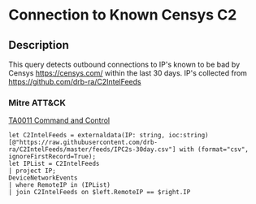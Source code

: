 # Connection to Known Censys C2

## Description
This query detects outbound connections to IP's known to be bad by Censys https://censys.com/ within the last 30 days. IP's collected from https://github.com/drb-ra/C2IntelFeeds

### Mitre ATT&CK

[TA0011 Command and Control](https://attack.mitre.org/tactics/TA0011/)

```KQL
let C2IntelFeeds = externaldata(IP: string, ioc:string)[@"https://raw.githubusercontent.com/drb-ra/C2IntelFeeds/master/feeds/IPC2s-30day.csv"] with (format="csv", ignoreFirstRecord=True);
let IPList = C2IntelFeeds
| project IP;
DeviceNetworkEvents
| where RemoteIP in (IPList)
| join C2IntelFeeds on $left.RemoteIP == $right.IP